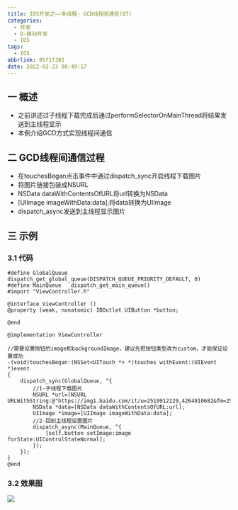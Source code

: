 ```yaml
---
title: IOS开发之——多线程- GCD线程间通信(07)
categories:
  - 开发
  - D-移动开发
  - IOS
tags:
  - IOS
abbrlink: 95f1f301
date: 2022-02-23 08:49:17
---
```

## 一 概述

* 之前讲述过子线程下载完成后通过performSelectorOnMainThread将结果发送到主线程显示
* 本例介绍GCD方式实现线程间通信

<!--more-->

## 二 GCD线程间通信过程

* 在touchesBegan点击事件中通过dispatch_sync开启线程下载图片
* 将图片链接包装成NSURL
* NSData dataWithContentsOfURL将url转换为NSData
* [UIImage imageWithData:data];将data转换为UIImage
*  dispatch_async发送到主线程显示图片

## 三 示例

### 3.1 代码

```
#define GlobalQueue   dispatch_get_global_queue(DISPATCH_QUEUE_PRIORITY_DEFAULT, 0)
#define MainQueue   dispatch_get_main_queue()
#import "ViewController.h"

@interface ViewController ()
@property (weak, nonatomic) IBOutlet UIButton *button;

@end

@implementation ViewController

//需要设置按钮的image和backgroundImage，建议先把按钮类型改为custom，才能保证设置成功
-(void)touchesBegan:(NSSet<UITouch *> *)touches withEvent:(UIEvent *)event
{
    dispatch_sync(GlobalQueue, ^{
        //1-子线程下载图片
        NSURL *url=[NSURL URLWithString:@"https://img1.baidu.com/it/u=2519912129,4264910682&fm=253&fmt=auto&app=138&f=JPEG"];
        NSData *data=[NSData dataWithContentsOfURL:url];
        UIImage *image=[UIImage imageWithData:data];
        //2-回到主线程设置图片
        dispatch_async(MainQueue, ^{
            [self.button setImage:image forState:UIControlStateNormal];
        });
    });
}
@end
```

### 3.2 效果图

![][1]


[1]:https://cdn.jsdelivr.net/gh/PGzxc/CDN@master/blog-ios/ios-gcd-thread-commit.gif